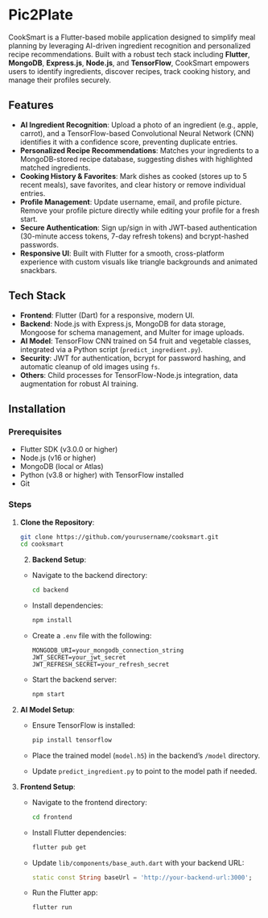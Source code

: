 # Pic2Plate

CookSmart is a Flutter-based mobile application designed to simplify meal planning by leveraging AI-driven ingredient recognition and personalized recipe recommendations. Built with a robust tech stack including **Flutter**, **MongoDB**, **Express.js**, **Node.js**, and **TensorFlow**, CookSmart empowers users to identify ingredients, discover recipes, track cooking history, and manage their profiles securely.

## Features

- **AI Ingredient Recognition**: Upload a photo of an ingredient (e.g., apple, carrot), and a TensorFlow-based Convolutional Neural Network (CNN) identifies it with a confidence score, preventing duplicate entries.
- **Personalized Recipe Recommendations**: Matches your ingredients to a MongoDB-stored recipe database, suggesting dishes with highlighted matched ingredients.
- **Cooking History & Favorites**: Mark dishes as cooked (stores up to 5 recent meals), save favorites, and clear history or remove individual entries.
- **Profile Management**: Update username, email, and profile picture. Remove your profile picture directly while editing your profile for a fresh start.
- **Secure Authentication**: Sign up/sign in with JWT-based authentication (30-minute access tokens, 7-day refresh tokens) and bcrypt-hashed passwords.
- **Responsive UI**: Built with Flutter for a smooth, cross-platform experience with custom visuals like triangle backgrounds and animated snackbars.

## Tech Stack

- **Frontend**: Flutter (Dart) for a responsive, modern UI.
- **Backend**: Node.js with Express.js, MongoDB for data storage, Mongoose for schema management, and Multer for image uploads.
- **AI Model**: TensorFlow CNN trained on 54 fruit and vegetable classes, integrated via a Python script (`predict_ingredient.py`).
- **Security**: JWT for authentication, bcrypt for password hashing, and automatic cleanup of old images using `fs`.
- **Others**: Child processes for TensorFlow-Node.js integration, data augmentation for robust AI training.

## Installation

### Prerequisites

- Flutter SDK (v3.0.0 or higher)
- Node.js (v16 or higher)
- MongoDB (local or Atlas)
- Python (v3.8 or higher) with TensorFlow installed
- Git

### Steps

1. **Clone the Repository**:

   ```bash
   git clone https://github.com/yourusername/cooksmart.git
   cd cooksmart
   ```


   2. **Backend Setup**:

   - Navigate to the backend directory:

     ```bash
     cd backend
     ```
   - Install dependencies:

     ```bash
     npm install
     ```
   - Create a `.env` file with the following:

     ```env
     MONGODB_URI=your_mongodb_connection_string
     JWT_SECRET=your_jwt_secret
     JWT_REFRESH_SECRET=your_refresh_secret
     ```
   - Start the backend server:

     ```bash
     npm start
     ```

3. **AI Model Setup**:

   - Ensure TensorFlow is installed:

     ```bash
     pip install tensorflow
     ```
   - Place the trained model (`model.h5`) in the backend’s `/model` directory.
   - Update `predict_ingredient.py` to point to the model path if needed.

4. **Frontend Setup**:

   - Navigate to the frontend directory:

     ```bash
     cd frontend
     ```
   - Install Flutter dependencies:

     ```bash
     flutter pub get
     ```
   - Update `lib/components/base_auth.dart` with your backend URL:

     ```dart
     static const String baseUrl = 'http://your-backend-url:3000';
     ```
   - Run the Flutter app:

     ```bash
     flutter run
     ```
